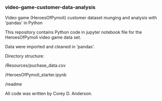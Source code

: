 ### video-game-customer-data-analysis

Video game (HeroesOfPymoli) customer dataset munging and analysis with 'pandas' in Python


This repository contains Python code in jupyter notebook file for the HeroesOfPymoli video game data set.

Data were imported and cleaned in 'pandas'.

Directory structure:

/Resources/puchase_data.csv

/HeroesOfPymoli_starter.ipynb

/readme


All code was written by Corey D. Anderson.
